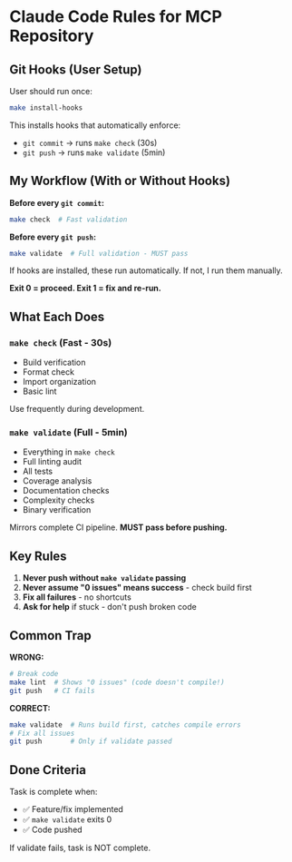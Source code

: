 # Claude Code Rules for MCP Repository

## Git Hooks (User Setup)

User should run once:
```bash
make install-hooks
```

This installs hooks that automatically enforce:
- `git commit` → runs `make check` (30s)
- `git push` → runs `make validate` (5min)

## My Workflow (With or Without Hooks)

**Before every `git commit`:**
```bash
make check  # Fast validation
```

**Before every `git push`:**
```bash
make validate  # Full validation - MUST pass
```

If hooks are installed, these run automatically. If not, I run them manually.

**Exit 0 = proceed. Exit 1 = fix and re-run.**

## What Each Does

### `make check` (Fast - 30s)
- Build verification
- Format check
- Import organization
- Basic lint

Use frequently during development.

### `make validate` (Full - 5min)
- Everything in `make check`
- Full linting audit
- All tests
- Coverage analysis
- Documentation checks
- Complexity checks
- Binary verification

Mirrors complete CI pipeline. **MUST pass before pushing.**

## Key Rules

1. **Never push without `make validate` passing**
2. **Never assume "0 issues" means success** - check build first
3. **Fix all failures** - no shortcuts
4. **Ask for help** if stuck - don't push broken code

## Common Trap

**WRONG:**
```bash
# Break code
make lint  # Shows "0 issues" (code doesn't compile!)
git push   # CI fails
```

**CORRECT:**
```bash
make validate  # Runs build first, catches compile errors
# Fix all issues
git push       # Only if validate passed
```

## Done Criteria

Task is complete when:
- ✅ Feature/fix implemented
- ✅ `make validate` exits 0
- ✅ Code pushed

If validate fails, task is NOT complete.
